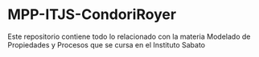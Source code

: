 # MPP-ITJS-CondoriRoyer
Este repositorio contiene todo lo relacionado con la materia Modelado de Propiedades y Procesos que se cursa en el Instituto Sabato
